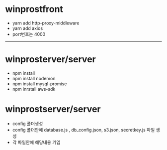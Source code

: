 # winprostfront
- yarn add http-proxy-middleware
- yarn add axios
- port번호는 4000

-----------------------
# winprosterver/server
- npm install
- npm install nodemon
- npm install mysql-promise
- npm inrstall aws-sdk

# winprostserver/server
- config 폴더생성
- config 폴더안에 database.js , db_config.json, s3.json, secretkey.js 파일 생성
- 각 파일안에 해당내용 기입
